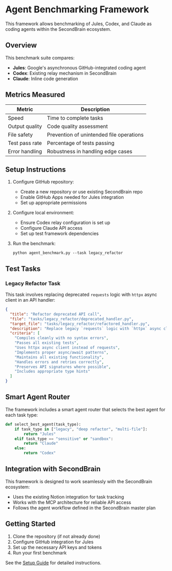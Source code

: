 # Agent Benchmarking Framework

This framework allows benchmarking of Jules, Codex, and Claude as coding agents within the SecondBrain ecosystem.

## Overview

This benchmark suite compares:
- **Jules**: Google's asynchronous GitHub-integrated coding agent 
- **Codex**: Existing relay mechanism in SecondBrain
- **Claude**: Inline code generation

## Metrics Measured

| Metric | Description |
|--------|-------------|
| Speed | Time to complete tasks |
| Output quality | Code quality assessment |  
| File safety | Prevention of unintended file operations |
| Test pass rate | Percentage of tests passing |
| Error handling | Robustness in handling edge cases |

## Setup Instructions

1. Configure GitHub repository:
   - Create a new repository or use existing SecondBrain repo
   - Enable GitHub Apps needed for Jules integration
   - Set up appropriate permissions

2. Configure local environment:
   - Ensure Codex relay configuration is set up
   - Configure Claude API access
   - Set up test framework dependencies

3. Run the benchmark:
   ```
   python agent_benchmark.py --task legacy_refactor
   ```

## Test Tasks

### Legacy Refactor Task

This task involves replacing deprecated `requests` logic with `httpx` async client in an API handler:

```json
{
  "title": "Refactor deprecated API call",
  "file": "tasks/legacy_refactor/deprecated_handler.py",
  "target_file": "tasks/legacy_refactor/refactored_handler.py",
  "description": "Replace legacy `requests` logic with `httpx` async client",
  "criteria": [
    "Compiles cleanly with no syntax errors",
    "Passes all existing tests",
    "Uses httpx async client instead of requests",
    "Implements proper async/await patterns",
    "Maintains all existing functionality",
    "Handles errors and retries correctly",
    "Preserves API signatures where possible",
    "Includes appropriate type hints"
  ]
}
```

## Smart Agent Router

The framework includes a smart agent router that selects the best agent for each task type:

```python
def select_best_agent(task_type):
    if task_type in ["legacy", "deep refactor", "multi-file"]:
        return "Jules"
    elif task_type == "sensitive" or "sandbox":
        return "Claude"
    else:
        return "Codex"
```

## Integration with SecondBrain

This framework is designed to work seamlessly with the SecondBrain ecosystem:
- Uses the existing Notion integration for task tracking
- Works with the MCP architecture for reliable API access
- Follows the agent workflow defined in the SecondBrain master plan

## Getting Started

1. Clone the repository (if not already done)
2. Configure GitHub integration for Jules
3. Set up the necessary API keys and tokens
4. Run your first benchmark

See the [Setup Guide](setup.md) for detailed instructions.